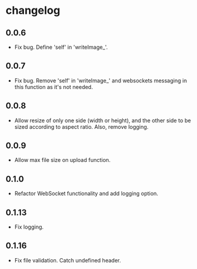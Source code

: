 # changelog

## 0.0.6

- Fix bug. Define 'self' in 'writeImage_'.

## 0.0.7

- Fix bug. Remove 'self' in 'writeImage_' and websockets messaging in this function as it's not needed.

## 0.0.8

- Allow resize of only one side (width or height), and the other side to be sized according to aspect ratio. Also, remove logging.

## 0.0.9

- Allow max file size on upload function.

## 0.1.0

- Refactor WebSocket functionality and add logging option.

## 0.1.13

- Fix logging.


## 0.1.16

- Fix file validation. Catch undefined header.